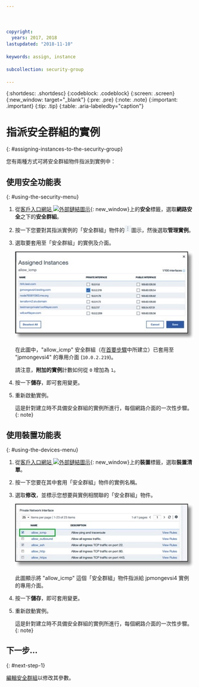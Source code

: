 ```yaml
---



copyright:
  years: 2017, 2018
lastupdated: "2018-11-10"

keywords: assign, instance

subcollection: security-group

---
```


{:shortdesc: .shortdesc}
{:codeblock: .codeblock}
{:screen: .screen}
{:new_window: target="_blank"}
{:pre: .pre}
{:note: .note}
{:important: .important}
{:tip: .tip}
{:table: .aria-labeledby="caption"}

# 指派安全群組的實例
{: #assigning-instances-to-the-security-group}

您有兩種方式可將安全群組物件指派到實例中：

## 使用安全功能表
{: #using-the-security-menu}

1. 從[客戶入口網站 ![外部鏈結圖示](../../icons/launch-glyph.svg "外部鏈結圖示")](https://control.softlayer.com/){: new_window}上的**安全**標籤，選取**網路安全**之下的**安全群組**。
2. 按一下您要對其指派實例的「安全群組」物件的![其他圖示](./images/more_icon.jpg)圖示，然後選取**管理實例**。
3. 選取要套用至「安全群組」的實例及介面。

	![安全功能表實例](./images/security_assign.jpg)

	在此圖中，"allow_icmp" 安全群組（在[首要步驟](/docs/infrastructure/security-groups?topic=security-groups-creating-a-security-group)中所建立）已套用至 "jpmongevsi4" 的專用介面 (`10.0.2.219`)。

	請注意，**附加的實例**計數如何從 `0` 增加為 `1`。

4. 按一下**儲存**，即可套用變更。

5. 重新啟動實例。

	這是針對建立時不具備安全群組的實例所進行，每個網路介面的一次性步驟。
  {: note}

## 使用裝置功能表
{: #using-the-devices-menu}

1. 從[客戶入口網站 ![外部鏈結圖示](../../icons/launch-glyph.svg "外部鏈結圖示")](https://control.softlayer.com/){: new_window}上的**裝置**標籤，選取**裝置清單**。
2. 按一下您要在其中套用「安全群組」物件的實例名稱。
3. 選取**修改**，並標示您想要與實例相關聯的「安全群組」物件。

	![裝置功能表實例](./images/device_assign.jpg)

	此圖顯示將 "allow_icmp" 這個「安全群組」物件指派給 jpmongevsi4 實例的專用介面。
4. 按一下**儲存**，即可套用變更。

5. 重新啟動實例。

	這是針對建立時不具備安全群組的實例所進行，每個網路介面的一次性步驟。
  {: note}

## 下一步...
{: #next-step-1}

[編輯安全群組](/docs/infrastructure/security-groups?topic=security-groups-editing-a-security-group)以修改其參數。  
